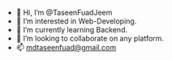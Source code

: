 - 👋 Hi, I’m @TaseenFuadJeem
- 👀 I’m interested in Web-Developing.
- 🌱 I’m currently learning Backend.
- 💞️ I’m looking to collaborate on any platform.
- 📫 mdtaseenfuad@gmail.com

<!---
TaseenFuadJeem/TaseenFuadJeem is a ✨ special ✨ repository because its `README.md` (this file) appears on your GitHub profile.
You can click the Preview link to take a look at your changes.
--->
